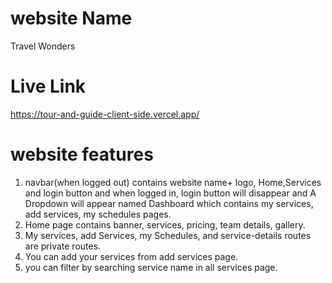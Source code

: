 # website Name
Travel Wonders
# Live Link
https://tour-and-guide-client-side.vercel.app/
# website features
1. navbar(when logged out) contains website name+ logo, Home,Services and login button
and when logged in, login button will disappear and A Dropdown will appear named Dashboard which contains my services, add services, my schedules pages.
2. Home page contains banner, services, pricing, team details, gallery.
3. My services, add Services, my Schedules, and service-details routes are private routes.
4. You can add your services from add services page.
5. you can filter by searching service name in all services page.

